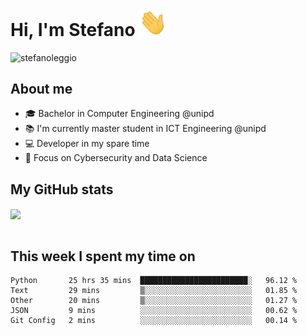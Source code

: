 # Hi, I'm Stefano <img src="https://raw.githubusercontent.com/stefanoleggio/stefanoleggio/main/images/wave.gif" width="45px">

<p align="left"> <img src="https://komarev.com/ghpvc/?username=stefanoleggio&label=Views&color=blue&style=plastic" alt="stefanoleggio" /></p>

## About me
- 🎓 Bachelor in Computer Engineering @unipd
- 📚 I'm currently master student in ICT Engineering @unipd
- 💻 Developer in my spare time
- 🎯 Focus on Cybersecurity and Data Science


## My GitHub stats

<a href="https://github.com/anuraghazra/github-readme-stats" >
  <img align="center" src="https://github-readme-stats.vercel.app/api/top-langs/?username=stefanoleggio&langs_count=10&hide=html,blade&layout=compact&count_private=true&theme=swift" />
</a>
</br>
</br>

## This week I spent my time on


<!--START_SECTION:waka-->
```text
Python       25 hrs 35 mins  ████████████████████████░   96.12 % 
Text         29 mins         ▒░░░░░░░░░░░░░░░░░░░░░░░░   01.85 % 
Other        20 mins         ▒░░░░░░░░░░░░░░░░░░░░░░░░   01.27 % 
JSON         9 mins          ░░░░░░░░░░░░░░░░░░░░░░░░░   00.62 % 
Git Config   2 mins          ░░░░░░░░░░░░░░░░░░░░░░░░░   00.14 % 
```
<!--END_SECTION:waka-->

